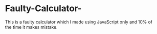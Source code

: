 # Faulty-Calculator-
This is a faulty calculator which I made using JavaScript only and 10% of the time it makes mistake.
